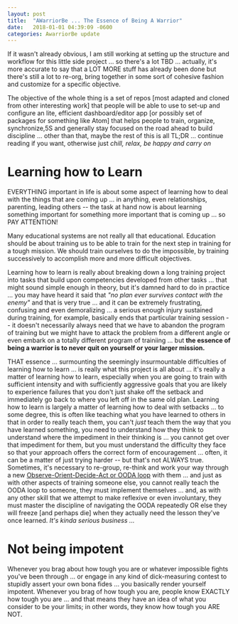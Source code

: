 ```yaml
---
layout: post
title:  "AWarriorBe ... The Essence of Being A Warrior"
date:   2018-01-01 04:39:09 -0600
categories: AwarriorBe update
---
```

If it wasn't already obvious, I am still working at setting up the structure and workflow for this little side project ... so there's a lot TBD ... actually, it's more accurate to say that a LOT MORE stuff has already been done but there's still a lot to re-org, bring together in some sort of cohesive fashion and customize for a specific objective.  

The objective of the whole thing is a set of repos [most adapted and cloned from other interesting work] that people will be able to use to set-up and configure an lite, efficient dashboard/editor app [or possibly set of packages for something like Atom] that helps people to train, organize, synchronize,5S and generally stay focused on the road ahead to build discipline ... other than that, maybe the rest of this is all TL;DR ... continue reading if you want, otherwise just *chill, relax, be happy and carry on*

# Learning how to Learn

EVERYTHING important in life is about some aspect of learning how to deal with the things that are coming up ... in anything, even relationships, parenting, leading others -- the task at hand now is about learning something important for something more important that is coming up ... so PAY ATTENTION!

Many educational systems are not really all that educational. Education should be about training us to be able to train for the next step in training for a tough mission. We should train ourselves to do the impossible, by training successively to accomplish more and more difficult objectives.

Learning how to learn is really about breaking down a long training project into tasks that build upon competencies developed from other tasks ... that might sound simple enough in theory, but it's damned hard to do in practice ... you may have heard it said that *"no plan ever survives contact with the enemy"* and that is very true ... and it can be extremely frustrating, confusing and even demoralizing ... a serious enough injury sustained during training, for example, basically ends that particular training session -- it doesn't necessarily always need that we have to abandon the program of training but we might have to attack the problem from a different angle or even embark on a totally different program of trainiing ... but **the essence of being a warrior is to never quit on yourself or your larger mission.**

THAT essence ... surmounting the seemingly insurmountable difficulties of learning how to learn ... is really what this project is all about ... it's really a matter of learning how to learn, especially when you are going to train with sufficient intensity and with sufficiently aggressive goals that you are likely to experience failures that you don't just shake off the setback and immediately go back to where you left off in the same old plan. Learning how to learn is largely a matter of learning how to deal with setbacks ... to some degree, this is often like teaching what you have learned to others in that in order to really teach them, you can't *just* teach them the way that you have learned something, you need to understand how they think to understand where the impediment in their thinking is ... you cannot get over that impediment for them, but you must understand the difficulty they face so that your approach offers the correct form of encouragement ... often, it can be a matter of just trying harder -- but that's not ALWAYS true. Sometimes, it's necessary to re-group, re-think and work your way through a new [Observe-Orient-Decide-Act or OODA loop](https://en.wikipedia.org/wiki/OODA_loop) with them ... and just as with other aspects of training someone else, you cannot really teach the OODA loop to someone, they must implement themselves ... and, as with any other skill that we attempt to make reflexive or even involuntary, they must master the discipline of navigating the OODA repeatedly OR else they will freeze [and perhaps die] when they actually need the lesson they've once learned. *It's kinda serious business ...*

# Not being impotent  

Whenever you brag about how tough you are or whatever impossible fights you've been through ... or engage in any kind of dick-measuring contest to stupidly assert your own bona fides ... you basically render yourself impotent. Whenever you brag of how tough you are, people know EXACTLY how tough you are ... and that means they have an idea of what you consider to be your limits; in other words, they know how tough you ARE NOT.  
